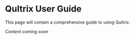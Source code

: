 # Qultrix User Guide

This page will contain a comprehensive guide to using Qultrix.

*Content coming soon*
